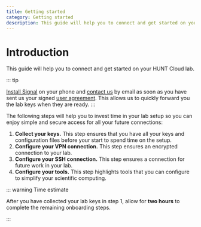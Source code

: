 ```yaml
---
title: Getting started
category: Getting started
description: This guide will help you to connect and get started on your HUNT Cloud lab.
---
```


# Introduction

This guide will help you to connect and get started on your HUNT Cloud lab.

::: tip

[Install Signal](/getting-started/collect-your-keys/#_1-1-secrets-to-your-phone) on your phone and [contact us](/contact) by email as soon as you have sent us your signed [user agreement](/agreements/downloads/#user-agreement). This allows us to quickly forward you the lab keys when they are ready.
:::

The following steps will help you to invest time in your lab setup so you can enjoy simple and secure access for all your future connections:

1. **Collect your keys.** This step ensures that you have all your keys and configuration files before your start to spend time on the setup.
2. **Configure your VPN connection.** This step ensures an encrypted connection to your lab.
3. **Configure your SSH connection.** This step ensures a connection for future work in your lab.
4. **Configure your tools.** This step highlights tools that you can configure to simplify your scientific computing.

::: warning Time estimate

After you have collected your lab keys in step 1, allow for **two hours** to complete the remaining onboarding steps.

:::
